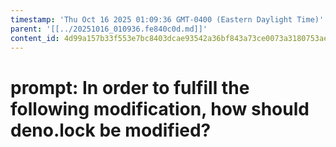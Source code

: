 ```yaml
---
timestamp: 'Thu Oct 16 2025 01:09:36 GMT-0400 (Eastern Daylight Time)'
parent: '[[../20251016_010936.fe840c0d.md]]'
content_id: 4d99a157b33f553e7bc8403dcae93542a36bf843a73ce0073a3180753aea8c96
---
```


# prompt: In order to fulfill the following modification, how should deno.lock be modified?
